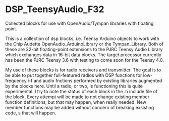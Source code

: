 # DSP_TeensyAudio_F32
Collected blocks for use with OpenAudio/Tympan libraries with floating point.

This is a collection of dsp blocks, i.e. Teensy Arduino objects to work with the Chip Audette OpenAudio_ArduinoLibrary or the Tympan_Library.  Both of these are 32-bit floating-point extensions to the PJRC Teensy Audio Library which exchanges data in 16-bit data blocks.  The target processor currently has been the PJRC Teensy 3.6 with testing to come soon for the Teensy 4.0.

My use of these blocks is for radio receivers and transmitter.  The goal is to be able to put together full-featured radios with DSP functions for low-frequency i-f and audio fnctions performed by existing libraries augmented by the blocks here.  Until a radio, or two, is functioning this is quite experimental.  I try to note the status of each block in the .h include file of the block. Every attempt will be made to not change existing member function definitions, but that may happen, when really needed.  New member functions may be added without concern of breaking exsisting code, s that will happen.
